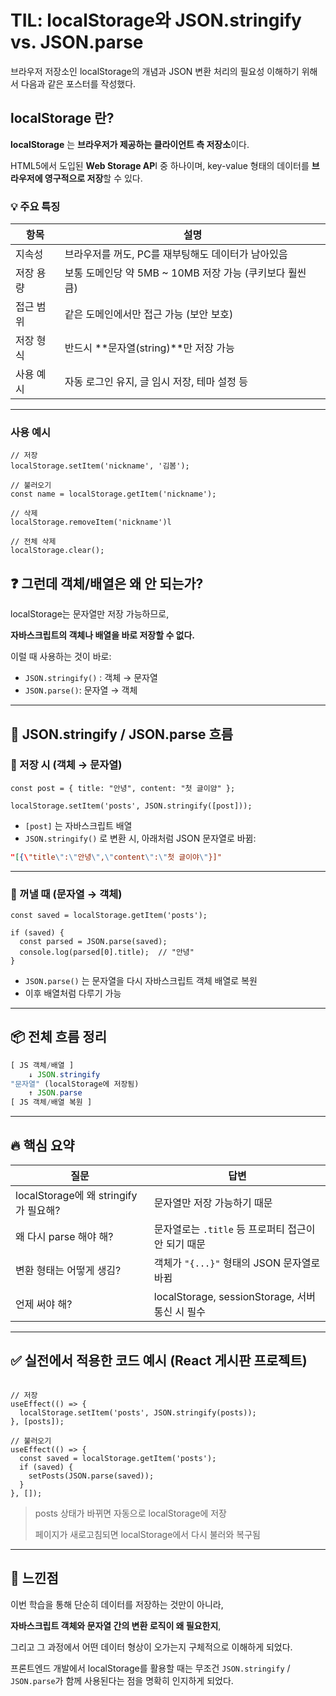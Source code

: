 TIL: localStorage와 JSON.stringify vs. JSON.parse
===

브라우저 저장소인 localStorage의 개념과 JSON 변환 처리의 필요성 이해하기 위해서 다음과 같은 포스터를 작성했다.

## localStorage 란?

**localStorage** 는 **브라우저가 제공하는 클라이언트 측 저장소**이다.

HTML5에서 도입된 **Web Storage AP**I 중 하나이며, key-value 형태의 데이터를 **브라우저에 영구적으로 저장**할 수 있다.

### 💡 주요 특징

| 항목 | 설명 |
| --- | --- |
| 지속성 | 브라우저를 꺼도, PC를 재부팅해도 데이터가 남아있음 |
| 저장 용량 | 보통 도메인당 약 5MB ~ 10MB 저장 가능 (쿠키보다 훨씬 큼) |
| 접근 범위 | 같은 도메인에서만 접근 가능 (보안 보호) |
| 저장 형식 | 반드시 **문자열(string)**만 저장 가능 |
| 사용 예시 | 자동 로그인 유지, 글 임시 저장, 테마 설정 등 |

---

### 사용 예시

```tsx
// 저장
localStorage.setItem('nickname', '김봄');

// 불러오기
const name = localStorage.getItem('nickname');

// 삭제
localStorage.removeItem('nickname')l

// 전체 삭제
localStorage.clear();
```

## ❓ 그런데 객체/배열은 왜 안 되는가?

localStorage는 문자열만 저장 가능하므로, 

**자바스크립트의 객체나 배열을 바로 저장할 수 없다.**

이럴 때 사용하는 것이 바로:

- `JSON.stringify()`  : 객체 → 문자열
- `JSON.parse()`: 문자열 → 객체

---

## 🔄 JSON.stringify / JSON.parse 흐름

### 🔷 저장 시 (객체 → 문자열)

```tsx
const post = { title: "안녕", content: "첫 글이얌" };

localStorage.setItem('posts', JSON.stringify([post]));

```

- `[post]` 는 자바스크립트 배열
- `JSON.stringify()` 로 변환 시, 아래처럼 JSON 문자열로 바뀜:

```json
"[{\"title\":\"안녕\",\"content\":\"첫 글이야\"}]"

```

---

### 🔶 꺼낼 때 (문자열 → 객체)

```tsx
const saved = localStorage.getItem('posts');

if (saved) {
  const parsed = JSON.parse(saved);
  console.log(parsed[0].title);  // "안녕"
}
```

- `JSON.parse()` 는 문자열을 다시 자바스크립트 객체 배열로 복원
- 이후 배열처럼 다루기 가능

---

## 📦 전체 흐름 정리

```jsx
[ JS 객체/배열 ]
    ↓ JSON.stringify
"문자열" (localStorage에 저장됨)
    ↑ JSON.parse
[ JS 객체/배열 복원 ]

```

---

## 🔥 핵심 요약

| 질문 | 답변 |
| --- | --- |
| localStorage에 왜 stringify가 필요해? | 문자열만 저장 가능하기 때문 |
| 왜 다시 parse 해야 해? | 문자열로는 `.title` 등 프로퍼티 접근이 안 되기 때문 |
| 변환 형태는 어떻게 생김? | 객체가 `"{...}"` 형태의 JSON 문자열로 바뀜 |
| 언제 써야 해? | localStorage, sessionStorage, 서버 통신 시 필수 |

---

## ✅ 실전에서 적용한 코드 예시 (React 게시판 프로젝트)

```tsx

// 저장
useEffect(() => {
  localStorage.setItem('posts', JSON.stringify(posts));
}, [posts]);

// 불러오기
useEffect(() => {
  const saved = localStorage.getItem('posts');
  if (saved) {
    setPosts(JSON.parse(saved));
  }
}, []);

```

> posts 상태가 바뀌면 자동으로 localStorage에 저장
> 
> 
> 페이지가 새로고침되면 localStorage에서 다시 불러와 복구됨
> 

---

## 💬 느낀점

이번 학습을 통해 단순히 데이터를 저장하는 것만이 아니라,

**자바스크립트 객체와 문자열 간의 변환 로직이 왜 필요한지**,

그리고 그 과정에서 어떤 데이터 형상이 오가는지 구체적으로 이해하게 되었다.

프론트엔드 개발에서 localStorage를 활용할 때는 무조건 `JSON.stringify` / `JSON.parse`가 함께 사용된다는 점을 명확히 인지하게 되었다.
